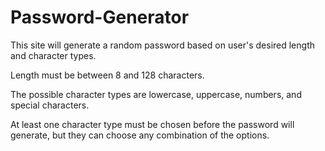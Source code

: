 # Password-Generator
This site will generate a random password based on user's desired length and character types.

Length must be between 8 and 128 characters.

The possible character types are lowercase, uppercase, numbers, and special characters.

At least one character type must be chosen before the password will generate, but they can choose any combination of the options.